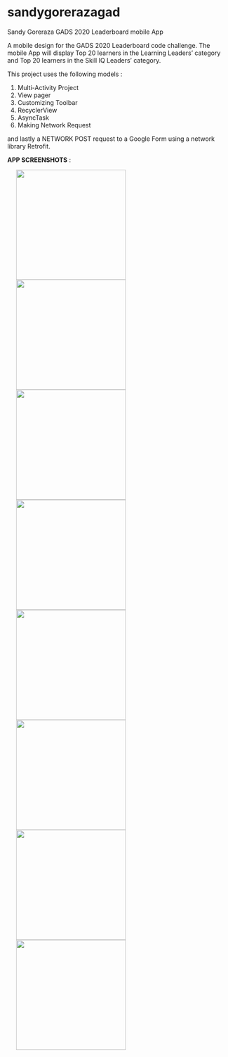 # sandygorerazagad

Sandy Goreraza GADS 2020 Leaderboard mobile App

A mobile design for the GADS 2020 Leaderboard code challenge.
The mobile App will display Top 20 learners in the Learning Leaders’ category and Top 20 learners in the Skill IQ Leaders’ category.

This project uses the following models :
1. Multi-Activity Project
2. View pager
3. Customizing Toolbar
4. RecyclerView
5. AsyncTask
5. Making Network Request


and lastly a NETWORK POST request to a Google Form using a network library Retrofit.

<b>APP SCREENSHOTS</b> :


<img src="https://github.com/yonasgoreraza/sandygorerazagad/blob/sandygorerazaGADProjectPhaseII/screenshot-2020-09-10_21.52.53.487.png" width="250" hspace="20" style="max-width:100%;">

<img src="https://github.com/yonasgoreraza/sandygorerazagad/blob/sandygorerazaGADProjectPhaseII/screenshot-2020-09-10_21.52.54.215.png" width="250" hspace="20" style="max-width:100%;">

<img src="https://github.com/yonasgoreraza/sandygorerazagad/blob/sandygorerazaGADProjectPhaseII/screenshot-2020-09-10_21.52.55.103.png" width="250" hspace="20" style="max-width:100%;">

<img src="https://github.com/yonasgoreraza/sandygorerazagad/blob/sandygorerazaGADProjectPhaseII/screenshot-2020-09-10_21.52.59.632.png" width="250" hspace="20" style="max-width:100%;">

<img src="https://github.com/yonasgoreraza/sandygorerazagad/blob/sandygorerazaGADProjectPhaseII/screenshot-2020-09-10_21.53.03.367.png" width="250" hspace="20" style="max-width:100%;">

<img src="https://github.com/yonasgoreraza/sandygorerazagad/blob/sandygorerazaGADProjectPhaseII/screenshot-2020-09-10_21.53.11.615.png" width="250" hspace="20" style="max-width:100%;">


<img src="https://github.com/yonasgoreraza/sandygorerazagad/blob/sandygorerazaGADProjectPhaseII/screenshot-2020-09-10_21.53.18.911.png" width="250" hspace="20" style="max-width:100%;">

<img src="https://github.com/yonasgoreraza/sandygorerazagad/blob/sandygorerazaGADProjectPhaseII/screenshot-2020-09-11_11.01.59.663.png" width="250" hspace="20" style="max-width:100%;">


